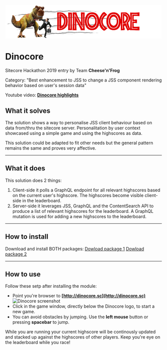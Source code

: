 ![Dinocore Logo](documentation/images/logo.png?raw=true "Dinocore Logo")

# Dinocore

Sitecore Hackathon 2019 entry by Team **Cheese'n'Frog**

Category: "Best enhancement to JSS to change a JSS component rendering behavior based on user's session data"

Youtube video: **[Dinocore highlights](http://youtube.com/watch?v=xxx)**

## What it solves
The solution shows a way to personalise JSS client behaviour based on data from/thru the sitecore server. Personalitation by user context showcased using a simple game and using the highscores as data.

This solution could be adapted to fit other needs but the general pattern remains the same and proves very affective.

---

## What it does
This solution does 2 things: 
1. Client-side it polls a GraphQL endpoint for all relevant highscores based on the current user's highscore. The highscores become visible client-side in the leaderboard.
1. Server-side it leverages JSS, GraphQL and the ContentSearch API to produce a list of relevant highscores for the leaderboard. A GraphQL mutation is used for adding a new highscores to the leaderboard.

---

## How to install
Download and install BOTH packages:
	[Dowload package 1](package1.zip)
   [Dowload package 2](package2.zip)

---

## How to use
Follow these setp after installing the module:
* Point you're browser to **[http://dinocore.sc](http://dinocore.sc)**
![Dinocore screenshot](documentation/images/screenshot.png?raw=true "Dinocore screenshot")
* Click in the game window, directly below the Dinocore logo, to start a new game.
* You can avoid obstacles by jumping. Use the **__left mouse__** button or pressing **__spacebar__** to jump.

While you are running your current highscore will be continously updated and stacked up against the highscores of other players. Keep you're eye on the leaderboard while you race!
